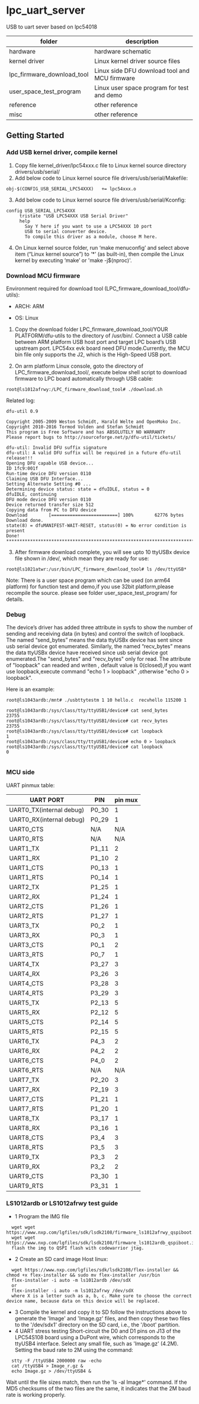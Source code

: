 # lpc_uart_server

USB to uart sever based on lpc54018

| folder                     | description                                   |
| -------------------------- | --------------------------------------------- |
| hardware                   | hardware schematic                            |
| kernel driver              | Linux kernel driver source files              |
| lpc_firmware_download_tool | Linux side DFU download tool and MCU firmware |
| user_space_test_program    | Linux user space program for test and demo    |
| reference                  | other reference                               |
| misc                       | other reference                               |



## Getting Started

### Add USB kernel driver, compile kernel

1. Copy file kernel_driver/lpc54xxx.c file to Linux kernel source directory drivers/usb/serial/
2. Add below code to Linux kernel source file drivers/usb/serial/Makefile:

`obj-$(CONFIG_USB_SERIAL_LPC54XXX)   += lpc54xxx.o`

3. Add below code to Linux kernel source file drivers/usb/serial/Kconfig:

```
config USB_SERIAL_LPC54XXX
     tristate "USB LPC54XXX USB Serial Driver"
     help
       Say Y here if you want to use a LPC54XXX 10 port
       USB to serial converter device.
       To compile this driver as a module, choose M here.

```

4. On Linux kernel source folder, run ‘make menuconfig’ and select above item (“Linux kernel source”) to ‘*’ (as built-in), then compile the Linux kernel by executing ‘make’ or 'make -j$(nproc)'.

### Download MCU firmware

Environment required for download tool (LPC_firmware_download_tool/dfu-utils):

* ARCH:  ARM

* OS:    Linux

1. Copy the download folder  LPC_firmware_download_tool/YOUR PLATFORM/dfu-utils  to the directory  of  /usr/bin/. Connect a USB cable between ARM platform USB host port and target LPC board’s USB upstream port.   LPC54xx evk board need DFU mode.Currently, the MCU bin file only supports the J2, which is the High-Speed USB port.

2. On arm platform Linux console, goto the directory of LPC_firmware_download_tool/, execute below shell script to download firmware to LPC board automatically through USB cable:

   

```
root@ls1012afrwy:/LPC_firmware_download_tool# ./download.sh
```

Related log:

```
dfu-util 0.9

Copyright 2005-2009 Weston Schmidt, Harald Welte and OpenMoko Inc.
Copyright 2010-2016 Tormod Volden and Stefan Schmidt
This program is Free Software and has ABSOLUTELY NO WARRANTY
Please report bugs to http://sourceforge.net/p/dfu-util/tickets/

dfu-util: Invalid DFU suffix signature
dfu-util: A valid DFU suffix will be required in a future dfu-util release!!!
Opening DFU capable USB device...
ID 1fc9:001f
Run-time device DFU version 0110
Claiming USB DFU Interface...
Setting Alternate Setting #0 ...
Determining device status: state = dfuIDLE, status = 0
dfuIDLE, continuing
DFU mode device DFU version 0110
Device returned transfer size 512
Copying data from PC to DFU device
Download        [=========================] 100%        62776 bytes
Download done.
state(8) = dfuMANIFEST-WAIT-RESET, status(0) = No error condition is present
Done!
************************************************************************************************
```

3. After firmware download complete, you will see upto 10 ttyUSBx device file shown in /dev/, which mean they are ready for use:

```
root@ls1021atwr:/usr/bin/LPC_firmware_download_tool# ls /dev/ttyUSB*
```



Note: There is a user space program which can be used (on arm64 platform) for function test and demo,if you use 32bit platform,please recompile the source. please see folder user_space_test_program/ for details.



### Debug

The device’s driver has added three attribute in sysfs to show the number of sending and receiving data (in bytes) and control the switch of loopback. The named “send_bytes” means the data ttyUSBx device has sent since usb serial device got enumerated. Similarly, the named “recv_bytes” means the data ttyUSBx device have received since usb serial device got enumerated.The "send_bytes" and "recv_bytes" only for read. The attribute of "loopback" can readed and writen , default value is 0(closed),if you want use loopback,execute command "echo 1 > loopback" ,otherwise "echo 0 > loopback".



Here is an example:

```
root@ls1043ardb:/mnt# ./usbttytestm 1 10 hello.c  recvhello 115200 1

root@ls1043ardb:/sys/class/tty/ttyUSB1/device# cat send_bytes
23755
root@ls1043ardb:/sys/class/tty/ttyUSB1/device# cat recv_bytes
23755
root@ls1043ardb:/sys/class/tty/ttyUSB1/device# cat loopback
1
root@ls1043ardb:/sys/class/tty/ttyUSB1/device# echo 0 > loopback
root@ls1043ardb:/sys/class/tty/ttyUSB1/device# cat loopback
0


```



### MCU side

UART pinmux table:

| UART PORT                | PIN   | pin  mux |
| ------------------------ | ----- | -------- |
| UART0_TX(internal debug) | P0_30 | 1        |
| UART0_RX(internal debug) | P0_29 | 1        |
| UART0_CTS                | N/A   | N/A      |
| UART0_RTS                | N/A   | N/A      |
| UART1_TX                 | P1_11 | 2        |
| UART1_RX                 | P1_10 | 2        |
| UART1_CTS                | P0_13 | 1        |
| UART1_RTS                | P0_14 | 1        |
| UART2_TX                 | P1_25 | 1        |
| UART2_RX                 | P1_24 | 1        |
| UART2_CTS                | P1_26 | 1        |
| UART2_RTS                | P1_27 | 1        |
| UART3_TX                 | P0_2  | 1        |
| UART3_RX                 | P0_3  | 1        |
| UART3_CTS                | P0_1  | 2        |
| UART3_RTS                | P0_7  | 1        |
| UART4_TX                 | P3_27 | 3        |
| UART4_RX                 | P3_26 | 3        |
| UART4_CTS                | P3_28 | 3        |
| UART4_RTS                | P3_29 | 3        |
| UART5_TX                 | P2_13 | 5        |
| UART5_RX                 | P2_12 | 5        |
| UART5_CTS                | P2_14 | 5        |
| UART5_RTS                | P2_15 | 5        |
| UART6_TX                 | P4_3  | 2        |
| UART6_RX                 | P4_2  | 2        |
| UART6_CTS                | P4_0  | 2        |
| UART6_RTS                | N/A   | N/A      |
| UART7_TX                 | P2_20 | 3        |
| UART7_RX                 | P2_19 | 3        |
| UART7_CTS                | P1_21 | 1        |
| UART7_RTS                | P1_20 | 1        |
| UART8_TX                 | P3_17 | 1        |
| UART8_RX                 | P3_16 | 1        |
| UART8_CTS                | P3_4  | 3        |
| UART8_RTS                | P3_5  | 3        |
| UART9_TX                 | P3_3  | 2        |
| UART9_RX                 | P3_2  | 2        |
| UART9_CTS                | P3_30 | 1        |
| UART9_RTS                | P3_31 | 1        |



### LS1012ardb or LS1012afrwy test guide
* 1 Program the IMG file
```
  wget wget https://www.nxp.com/lgfiles/sdk/lsdk2108/firmware_ls1012afrwy_qspiboot.img
  wget wget https://www.nxp.com/lgfiles/sdk/lsdk2108/firmware_ls1012ardb_qspiboot.img
  flash the img to QSPI flash with codewarrior jtag.
```
* 2 Create an SD card image
  Host linux:
```
  wget https://www.nxp.com/lgfiles/sdk/lsdk2108/flex-installer && chmod +x flex-installer && sudo mv flex-installer /usr/bin
  flex-installer -i auto -m ls1012ardb /dev/sdX
  or
  flex-installer -i auto -m ls1012afrwy /dev/sdX
  where X is a letter such as a, b, c. Make sure to choose the correct device name, because data on this device will be replaced.
```
* 3 Compile the kernel and copy it to SD
  follow the instructions above to generate the 'Image' and 'Image.gz' files, and then copy these two files to the '/dev/sdx1' directory on the SD card, i.e., the '/boot' partition.
* 4 UART stress testing
  Short-circuit the D0 and D1 pins on J13 of the LPC54S108 board using a DuPont wire, which corresponds to the ttyUSB4 interface. 
  Select any small file, such as 'Image.gz' (4.2M).
  Setting the baud rate to 2M using the command:
```
  stty -F /ttyUSB4 2000000 raw -echo
  cat /ttyUSB4 > Image_r.gz &
  echo Image.gz > /dev/ttyUSB4 &
```
  Wait until the file sizes match, then run the 'ls -al Image*' command. 
  If the MD5 checksums of the two files are the same, it indicates that the 2M baud rate is working properly.

